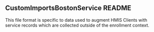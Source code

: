 ## CustomImportsBostonService README

This file format is specific to data used to augment HMIS Clients with service records which are collected outside of the enrollment context.
